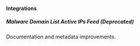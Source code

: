 
#### Integrations

##### Malware Domain List Active IPs Feed (Deprecated)

Documentation and metadata improvements.
